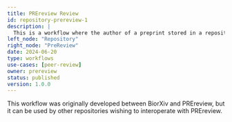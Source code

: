 ```yaml
---
title: PREreview Review
id: repository-prereview-1
description: |
  This is a workflow where the author of a preprint stored in a repository can request a review from PREreview.
left_node: "Repository"
right_node: "PreReview"
date: 2024-06-20
type: workflows
use-cases: [peer-review]
owner: prereview
status: published
version: 1.0.0
---
```


This workflow was originally developed between BiorXiv and PREreview, but it can be used by other repositories wishing to interoperate with PREreview.


